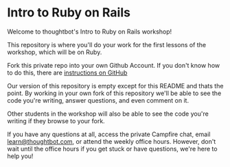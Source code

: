 Intro to Ruby on Rails
================

Welcome to thoughtbot's Intro to Ruby on Rails workshop!

This repository is where you'll do your work for the first lessons of the workshop, which will be on Ruby.

Fork this private repo into your own Github Account. 
If you don't know how to do this, there are [instructions on GitHub](https://help.github.com/articles/fork-a-repo)

Our version of this repository is empty except for this README and thats the point. By working in your own fork of this
repository we'll be able to see the code you're writing, answer questions, and even comment on it.

Other students in the workshop will also be able to see the code you're writing if they browse to your fork.

If you have any questions at all, access the private Campfire chat, email learn@thoughtbot.com, or attend the weekly office hours. However, don't wait until the office hours if you get stuck or have questions, we're here to help you!
